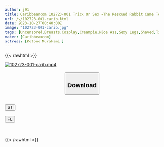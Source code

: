 ```yaml
---
author: j91
title: Caribbeancom 102723-001 Trick Or Sex ~The Rescued Rabbit Came To Return The Favor On Halloween!~ Kotono Murakami
url: /v/102723-001-carib.html
date: 2023-10-27T00:40:00Z
image: "102723-001-carib.jpg"
tags: [Uncensored,Breasts,Cosplay,Creampie,Nice Ass,Sexy Legs,Shaved,Titty Fuck ]
maker: [Caribbeancom]
actress: [Kotono Murakami ]
---
```



{{< rawhtml >}}

<div class="video" data-videoid="go83Xe3Wjkiq01G">
    <a href="javascript:;">
        <img src="https://my.j91.asia/v/102723-001-carib.jpg" width="WIDTH" height="HEIGHT" alt="102723-001-carib.mp4" loading="lazy">
    </a>
</div>

<script type="text/javascript" src="https://j91.asia/asset/on-demand-st.js"></script>

<br>
  <link rel="stylesheet" href="https://j91.asia/asset/bs5.css">
  
  <center>
  <button class="btn btn-primary" type="button" data-bs-toggle="collapse" data-bs-target=".multi-collapse" aria-expanded="false" aria-controls="multiCollapseExample1 multiCollapseExample2"><h2>Download</h2></button></center>
</p>
<div class="row">
  <div class="col">
    <div class="collapse multi-collapse" id="multiCollapseExample1">
      <div class="card card-body">
	      	      <br>
<div class="buttons">  
<a href="https://streamtape.to/v/go83Xe3Wjkiq01G"><button class="btn-hover color-3"><i class="fa fa-download"></i> ST</button></a></div>
    </div>
  </div>
</div>
  <div class="col">
    <div class="collapse multi-collapse" id="multiCollapseExample2">
      <div class="card card-body">
	      <br>
<div class="buttons">
    <a href="https://filelions.online/f/vfdo1vrsby8a"><button class="btn-hover color-9"><i class="fa fa-download"></i> FL</button></a></div>
<br><br>
      </div>
    </div>
  </div>
</div>

{{< /rawhtml >}}